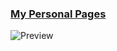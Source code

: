 ### [My Personal Pages](https://www.breakdowns.eu.org)
![Preview](https://graph.org/file/ce7da15a6014082d4178b.png)

